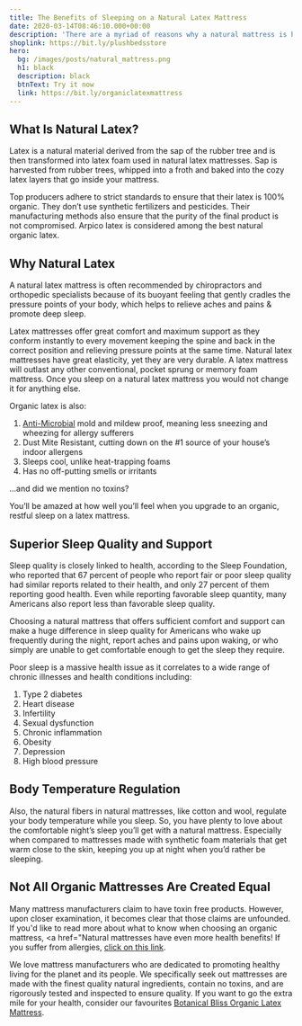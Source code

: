 ```yaml
---
title: The Benefits of Sleeping on a Natural Latex Mattress
date: 2020-03-14T08:46:10.000+00:00
description: 'There are a myriad of reasons why a natural mattress is healthier than one made from petrochemicals. Discover the benefits of sleeping on a natural latex mattress. '
shoplink: https://bit.ly/plushbedsstore
hero:
  bg: /images/posts/natural_mattress.png 
  h1: black
  description: black
  btnText: Try it now
  link: https://bit.ly/organiclatexmattress
---
```


## What Is Natural Latex?

Latex is a natural material derived from the sap of the rubber tree and is then transformed into latex foam used in natural latex mattresses. Sap is harvested from rubber trees, whipped into a froth and baked into the cozy latex layers that go inside your mattress. 

Top producers adhere to strict standards to ensure that their latex is 100% organic. They don’t use synthetic fertilizers and pesticides. Their manufacturing methods also ensure that the purity of the final product is not compromised. Arpico latex is considered among the best natural organic latex.

<h2 id="anchor-name">Why Natural Latex</h2>

A natural latex mattress is often recommended by chiropractors and orthopedic specialists because of its buoyant feeling that gently cradles the pressure points of your body, which helps to relieve aches and pains & promote deep sleep. 

Latex mattresses offer great comfort and maximum support as they conform instantly to every movement keeping the spine and back in the correct position and relieving pressure points at the same time. Natural latex mattresses have great elasticity, yet they are very durable. A latex mattress will outlast any other conventional, pocket sprung or memory foam mattress. Once you sleep on a natural latex mattress you would not change it for anything else.

Organic latex is also:

1. [Anti-Microbial](https://www.sleepsuppliers.com/microbe-resitant-mattress) mold and mildew proof, meaning less sneezing and wheezing for allergy sufferers
2. Dust Mite Resistant, cutting down on the #1 source of your house’s indoor allergens
3. Sleeps cool, unlike heat-trapping foams
4. Has no off-putting smells or irritants

...and did we mention no toxins?

 You’ll be amazed at how well you’ll feel when you upgrade to an organic, restful sleep on a latex mattress. 

## Superior Sleep Quality and Support 

Sleep quality is closely linked to health, according to the Sleep Foundation, who reported that 67 percent of people who report fair or poor sleep quality had similar reports related to their health, and only 27 percent of them reporting good health. Even while reporting favorable sleep quantity, many Americans also report less than favorable sleep quality.

Choosing a natural mattress that offers sufficient comfort and support can make a huge difference in sleep quality for Americans who wake up frequently during the night, report aches and pains upon waking, or who simply are unable to get comfortable enough to get the sleep they require.

Poor sleep is a massive health issue as it correlates to a wide range of chronic illnesses and health conditions including:
<ol>
<li>Type 2 diabetes</li>
<li>Heart disease</li>
<li>Infertility</li>
<li>Sexual dysfunction</li>
<li>Chronic inflammation</li>
<li>Obesity</li>
<li>Depression</li>
<li>High blood pressure</li>
</ol>


## Body Temperature Regulation

Also, the natural fibers in natural mattresses, like cotton and wool, regulate your body temperature while you sleep. So, you have plenty to love about the comfortable night’s sleep you’ll get with a natural mattress. Especially when compared to mattresses made with synthetic foam materials that get warm close to the skin, keeping you up at night when you’d rather be sleeping.


## Not All Organic Mattresses Are Created Equal

Many mattress manufacturers claim to have toxin free products. However, upon closer examination, it becomes clear that those claims are unfounded. If you'd like to read more about what to know when choosing an organic mattress, <a href="Natural mattresses have even more health benefits! If you suffer from allergies, [click on this link](https://www.sleepsuppliers.com/organic_mattress).

We love mattress manufacturers who are dedicated to promoting healthy living for the planet and its people. We specifically seek out mattresses are made with the finest quality natural ingredients, contain no toxins, and are rigorously tested and inspected to ensure quality. If you want to go the extra mile for your health, consider our favourites [Botanical Bliss Organic Latex Mattress](https://bestbeds.sale/organic).

